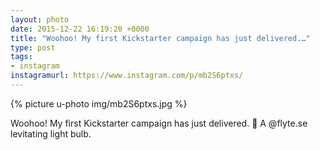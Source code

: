 ```yaml
---
layout: photo
date: 2015-12-22 16:19:20 +0000
title: "Woohoo! My first Kickstarter campaign has just delivered.…"
type: post
tags:
- instagram
instagramurl: https://www.instagram.com/p/mb2S6ptxs/
---
```


{% picture u-photo img/mb2S6ptxs.jpg %}

Woohoo! My first Kickstarter campaign has just delivered. 🎉 A @flyte.se levitating light bulb.
